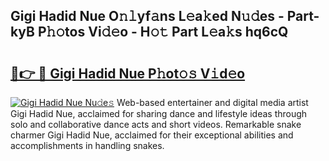 ## Gigi Hadid Nue O𝚗𝚕yf𝚊ns L𝚎a𝚔ed N𝚞𝚍es - Part-kyB P𝚑𝚘tos Vi𝚍𝚎o - H𝚘𝚝 Part L𝚎a𝚔s hq6cQ

# <h2><a href="http://kf5z7lf.oniu.top/?m=Gigi+Hadid+Nue">🔗👉 🔴 Gigi Hadid Nue P𝚑ot𝚘𝚜 V𝚒d𝚎o</a></h2>

[![Gigi Hadid Nue Nu𝚍e𝚜](https://i.imgur.com/0qMVB7G.gif)](http://kf5z7lf.oniu.top/?m=Gigi+Hadid+Nue)
Web-based entertainer and digital media artist Gigi Hadid Nue, acclaimed for sharing dance and lifestyle ideas through solo and collaborative dance acts and short videos. Remarkable snake charmer Gigi Hadid Nue, acclaimed for their exceptional abilities and accomplishments in handling snakes.  
